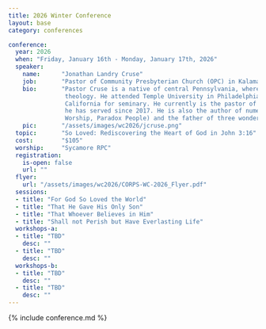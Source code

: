 ```yaml
---
title: 2026 Winter Conference
layout: base
category: conferences

conference:
  year: 2026
  when: "Friday, January 16th - Monday, January 17th, 2026"
  speaker:
    name:      "Jonathan Landry Cruse"
    job:       "Pastor of Community Presbyterian Church (OPC) in Kalamazoo, MI"
    bio:       "Pastor Cruse is a native of central Pennsylvania, where he grew up in a home that loved sports, movies, and Reformed \
                theology. He attended Temple University in Philadelphia, after which he married his wife, Kerri Ann, and moved to \
                California for seminary. He currently is the pastor of Community Presbyterian Church (OPC) in Kalamazoo, Michigan, where \
                he has served since 2017. He is also the author of numerous books (e.g. The Character of Christ, What Happens When We \
                Worship, Paradox People) and the father of three wonderful children. "
    pic:       "/assets/images/wc2026/jcruse.png"
  topic:       "So Loved: Rediscovering the Heart of God in John 3:16" 
  cost:        "$105"
  worship:     "Sycamore RPC"
  registration:
    is-open: false
    url: ""
  flyer:
    url: "/assets/images/wc2026/CORPS-WC-2026_Flyer.pdf"
  sessions:
  - title: "For God So Loved the World"
  - title: "That He Gave His Only Son"
  - title: "That Whoever Believes in Him"
  - title: "Shall not Perish but Have Everlasting Life"
  workshops-a:
  - title: "TBD"  
    desc: ""  
  - title: "TBD"  
    desc: ""  
  workshops-b:
  - title: "TBD"  
    desc: ""
  - title: "TBD"
    desc: ""
---
```

{% include conference.md %}
